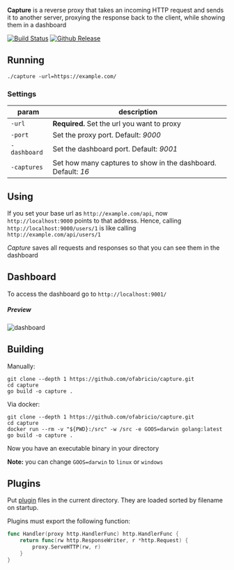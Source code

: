 
**Capture** is a reverse proxy that takes an incoming HTTP request and sends it to another server,
proxying the response back to the client, while showing them in a dashboard

[![Build Status](https://travis-ci.com/ofabricio/capture.svg?branch=master)](https://travis-ci.com/ofabricio/capture)
[![Github Release](https://img.shields.io/github/release/ofabricio/capture.svg)](https://github.com/ofabricio/capture/releases)


## Running

    ./capture -url=https://example.com/


### Settings

| param        | description |
|--------------|-------------|
| `-url`       | **Required.** Set the url you want to proxy |
| `-port`      | Set the proxy port. Default: *9000* |
| `-dashboard` | Set the dashboard port. Default: *9001* |
| `-captures`  | Set how many captures to show in the dashboard. Default: *16* |


## Using

If you set your base url as `http://example.com/api`, now `http://localhost:9000` points to that
address. Hence, calling `http://localhost:9000/users/1` is like calling `http://example.com/api/users/1`

*Capture* saves all requests and responses so that you can see them in the dashboard


## Dashboard

To access the dashboard go to `http://localhost:9001/`

##### Preview

![dashboard](https://i.imgur.com/5pbLRRY.png)


## Building

Manually:

    git clone --depth 1 https://github.com/ofabricio/capture.git
    cd capture
    go build -o capture .

Via docker:

    git clone --depth 1 https://github.com/ofabricio/capture.git
    cd capture
    docker run --rm -v "${PWD}:/src" -w /src -e GOOS=darwin golang:latest go build -o capture .

Now you have an executable binary in your directory

**Note:** you can change `GOOS=darwin` to `linux` or `windows`

## Plugins

Put [plugin](https://golang.org/pkg/plugin/) files in the current directory.
They are loaded sorted by filename on startup.

Plugins must export the following function:

```go
func Handler(proxy http.HandlerFunc) http.HandlerFunc {
    return func(rw http.ResponseWriter, r *http.Request) {
        proxy.ServeHTTP(rw, r)
    }
}
```
